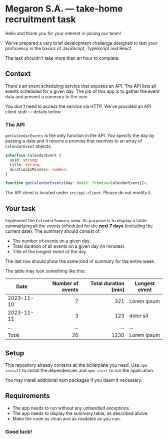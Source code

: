 # Megaron S.A. — take-home recruitment task

Hello and thank you for your interest in joining our team!

We've prepared a very brief development challenge designed to test your proficiency in the basics of JavaScript, TypeScript and React.

The task shouldn't take more than an hour to complete.

## Context

There's an event scheduling service that exposes an API. The API lists all events scheduled for a given day. The
job of this app is to gather the event data and present a summary to the user.

You *don't* need to access the service via HTTP. We've provided an API client stub — details below.

### The API

`getCalendarEvents` is the only function in the API. You specify the day by passing a date and it returns a promise that
resolves to an array of `CalendarEvent` objects.

```ts
interface CalendarEvent {
  uuid: string;
  title: string;
  durationInMinutes: number;
}

function getCalendarEvents(day: Date): Promise<CalendarEvent[]>;
```

The API client is located under `src/api-client`. Please do not modify it.

## Your task

Implement the `CalendarSummary` view. Its purpose is to display a table summarizing all the events scheduled for the **next 7 days**
(including the current date). The summary should consist of:

- The number of events on a given day.
- Total duration of all events on a given day (in minutes).
- Title of the longest event of the day.

The last row should show the same kind of summary for the entire week.

The table may look something like this:

| Date       | Number of events | Total duration [min] | Longest event |
| ---------- | ---------------: | -------------------: | ------------- |
| 2023-11-10 |                7 |                  321 | Lorem ipsum   |
| 2023-11-11 |                3 |                  123 | dolor sit     |
| ...        |              ... |                  ... | ...           |
| Total      |               26 |                 1230 | Lorem ipsum   |

## Setup

This repository already contains all the boilerplate you need. Use `npm install` to install the dependencies and `npm start` to run the application.

You may install additional npm packages if you deem it necessary.

## Requirements

- The app needs to run without any unhandled exceptions.
- The app needs to display the summary table, as described above.
- Make the code as clean and as readable as you can.

### Good luck!
